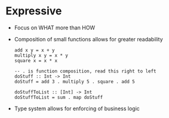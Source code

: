# Expressive

* Focus on WHAT more than HOW
* Composition of small functions allows for greater readability

  ``` language-haskell
  add x y = x + y
  multiply x y = x * y
  square x = x * x

  -- . is function composition, read this right to left
  doStuff :: Int -> Int
  doStuff = add 3 . multiply 5 . square . add 5

  doStuffToList :: [Int] -> Int
  doStuffToList = sum . map doStuff
  ```
* Type system allows for enforcing of business logic  